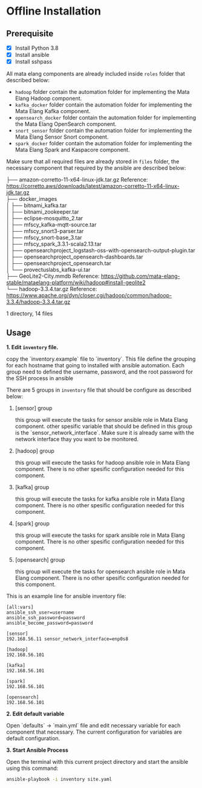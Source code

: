 # Offline Installation

## Prerequisite

- [x] Install Python 3.8
- [x] Install ansible
- [x] Install sshpass

All mata elang components are already included inside `roles` folder that described below:

- `hadoop` folder contain the automation folder for implementing the Mata Elang Hadoop component.
- `kafka_docker` folder contain the automation folder for implementing the Mata Elang Kafka component.
- `opensearch_docker` folder contain the automation folder for implementing the Mata Elang  OpenSearch component.
- `snort_sensor` folder contain the automation folder for implementing the Mata Elang Sensor Snort component.
- `spark_docker` folder contain the automation folder for implementing the Mata Elang Spark and Kaspacore component.

Make sure that all required files are already stored in `files` folder, the necessary component that required by the ansible are described below:


├── amazon-corretto-11-x64-linux-jdk.tar.gz Reference: https://corretto.aws/downloads/latest/amazon-corretto-11-x64-linux-jdk.tar.gz <br />
├── docker_images <br />
│   ├── bitnami_kafka.tar <br />
│   ├── bitnami_zookeeper.tar <br />
│   ├── eclipse-mosquitto_2.tar <br />
│   ├── mfscy_kafka-mqtt-source.tar <br />
│   ├── mfscy_snort3-parser.tar <br />
│   ├── mfscy_snort-base_3.tar <br />
│   ├── mfscy_spark_3.3.1-scala2.13.tar <br />
│   ├── opensearchproject_logstash-oss-with-opensearch-output-plugin.tar <br />
│   ├── opensearchproject_opensearch-dashboards.tar <br />
│   ├── opensearchproject_opensearch.tar <br />
│   └── provectuslabs_kafka-ui.tar <br />
├── GeoLite2-City.mmdb Reference: https://github.com/mata-elang-stable/mataelang-platform/wiki/hadoop#install-geolite2 <br />
└── hadoop-3.3.4.tar.gz Reference: https://www.apache.org/dyn/closer.cgi/hadoop/common/hadoop-3.3.4/hadoop-3.3.4.tar.gz <br />

1 directory, 14 files


## Usage

**1. Edit `inventory` file.**
<p>copy the `inventory.example` file to `inventory`. This file define the grouping for each hostname that going to installed with ansible automation. Each group need to defined the username, password, and the root password for the SSH process in ansible</p>

There are 5 groups in `inventory` file that should be configure as described below:
1. [sensor] group
    <p> this group will execute the tasks for sensor ansible role in Mata Elang component. other spesific variable that should be defined in this group is the `sensor_network_interface`. Make sure it is already same with the network interface thay you want to be monitored.</p>

2. [hadoop] group
    <p> this group will execute the tasks for hadoop ansible role in Mata Elang component. There is no other spesific configuration needed for this component.</p>

3. [kafka] group
    <p> this group will execute the tasks for kafka ansible role in Mata Elang component. There is no other spesific configuration needed for this component.</p>

4. [spark] group
    <p> this group will execute the tasks for spark ansible role in Mata Elang component. There is no other spesific configuration needed for this component.</p>

5. [opensearch] group
    <p> this group will execute the tasks for opensearch ansible role in Mata Elang component. There is no other spesific configuration needed for this component.</p>

This is an example line for ansible inventory file:
```
[all:vars]
ansible_ssh_user=username
ansible_ssh_password=password
ansible_become_password=password

[sensor]
192.168.56.11 sensor_network_interface=enp0s8

[hadoop]
192.168.56.101

[kafka]
192.168.56.101

[spark]
192.168.56.101

[opensearch]
192.168.56.101
```
**2. Edit default variable**
<p>Open `defaults` -> `main.yml` file and edit necessary variable for each component that necessary. The current configuration for variables are default configuration.</p>

**3. Start Ansible Process**
<p>Open the terminal with this current project directory and start the ansible using this command:</p>

```bash
ansible-playbook -i inventory site.yaml
```


